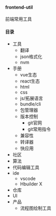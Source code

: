 #### frontend-util
前端常用工具
#### 目录
- 工具
  - 翻译
  - json格式化
  - nvm
- 手册
  - vue生态
  - react生态
  - html
  - css
  - js/拓展语言
  - bundle/cli
  - 包管理器
  - 版本控制
    - git官网
    - git常用指令
  - 兼容性
  - 转译器
  - 快应用
- 社区
- 算法
- 代码编辑工具
- ide
  - vscode
  - Hbuilder X
- 仓库
- UI
- 产品
  - 流程图绘制工具
